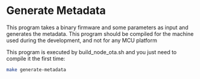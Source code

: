Generate Metadata
===============================

This program takes a binary firmware and some parameters as input and generates the metadata.
This program should be compiled for the machine used during the development, and not for any MCU platform

This program is executed by build_node_ota.sh and you just need to compile it the first time:

```bash
make generate-metadata
```
